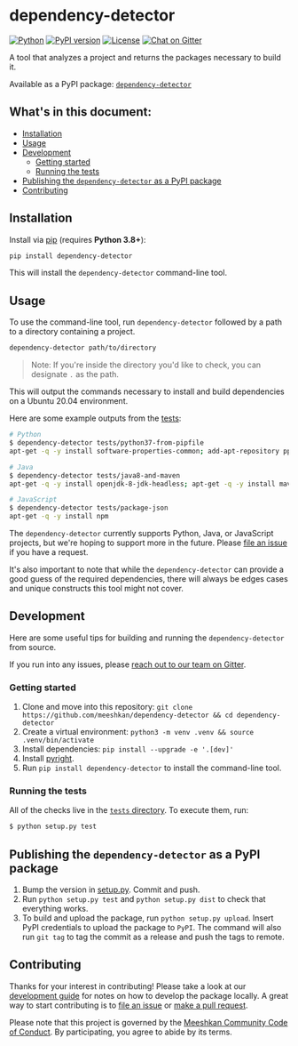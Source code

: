 # dependency-detector

[![Python](https://github.com/meeshkan/dependency-detector/workflows/Python/badge.svg)](https://github.com/meeshkan/dependency-detector/actions?query=workflow%3APython)
[![PyPI version](https://badge.fury.io/py/dependency-detector.svg)](https://badge.fury.io/py/dependency-detector)
[![License](https://img.shields.io/pypi/l/http-types)](LICENSE)
[![Chat on Gitter](https://badges.gitter.im/gitterHQ/gitter.png)](https://gitter.im/meeshkan/community)

A tool that analyzes a project and returns the packages necessary to build it.

Available as a PyPI package: [`dependency-detector`](https://pypi.org/project/dependency-detector/)

## What's in this document:

- [Installation](#installation)
- [Usage](#usage)
- [Development](#development)
    - [Getting started](#getting-started)
    - [Running the tests](#running-the-tests)
- [Publishing the `dependency-detector` as a PyPI package](#publishing-the-dependency-detector-as-a-pypi-package)
- [Contributing](#contributing)

## Installation

Install via [pip](https://pip.pypa.io/en/stable/installing/) (requires **Python 3.8+**):

```sh
pip install dependency-detector
```

This will install the `dependency-detector` command-line tool. 

## Usage

To use the command-line tool, run `dependency-detector` followed by a path to a directory containing a project. 

```sh
dependency-detector path/to/directory
```

> Note: If you're inside the directory you'd like to check, you can designate `.` as the path.

This will output the commands necessary to install and build dependencies on a Ubuntu 20.04 environment.

Here are some example outputs from the [tests](./tests/):

```sh
# Python
$ dependency-detector tests/python37-from-pipfile
apt-get -q -y install software-properties-common; add-apt-repository ppa:deadsnakes/ppa; apt-get -q update; apt-get -q -y install python3.7

# Java
$ dependency-detector tests/java8-and-maven
apt-get -q -y install openjdk-8-jdk-headless; apt-get -q -y install maven

# JavaScript
$ dependency-detector tests/package-json
apt-get -q -y install npm
```

The `dependency-detector` currently supports Python, Java, or JavaScript projects, but we're hoping to support more in the future. Please [file an issue](https://github.com/meeshkan/dependency-detector/issues/new) if you have a request.

It's also important to note that while the `dependency-detector` can provide a good guess of the required dependencies, there will always be edges cases and unique constructs this tool might not cover.

## Development

Here are some useful tips for building and running the `dependency-detector` from source. 

If you run into any issues, please [reach out to our team on Gitter](https://gitter.im/meeshkan/community).

### Getting started

1. Clone and move into this repository: `git clone https://github.com/meeshkan/dependency-detector && cd dependency-detector`
1. Create a virtual environment: `python3 -m venv .venv && source .venv/bin/activate`
1. Install dependencies: `pip install --upgrade -e '.[dev]'`
1. Install [pyright](https://github.com/microsoft/pyright).
1. Run `pip install dependency-detector` to install the command-line tool.

### Running the tests

All of the checks live in the [`tests` directory](./tests/). To execute them, run:

```bash
$ python setup.py test
```

## Publishing the `dependency-detector` as a PyPI package

1. Bump the version in [setup.py](./setup.py). Commit and push.
1. Run `python setup.py test` and `python setup.py dist` to check that everything works.
1. To build and upload the package, run `python setup.py upload`. Insert PyPI credentials to upload the package to `PyPI`. The command will also run `git tag` to tag the commit as a release and push the tags to remote.

## Contributing

Thanks for your interest in contributing! Please take a look at our [development guide](#development) for notes on how to develop the package locally. A great way to start contributing is to [file an issue](https://github.com/meeshkan/dependency-detector/issues/) or [make a pull request](https://github.com/meeshkan/dependency-detector/pulls).

Please note that this project is governed by the [Meeshkan Community Code of Conduct](https://github.com/meeshkan/code-of-conduct). By participating, you agree to abide by its terms.
